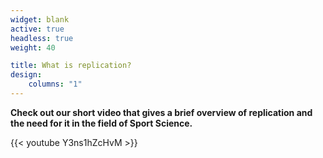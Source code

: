 ```yaml
---
widget: blank
active: true
headless: true
weight: 40

title: What is replication?
design:
    columns: "1"
---
```



**Check out our short video that gives a brief overview of replication and the need for it in the field of Sport Science.**


{{< youtube Y3ns1hZcHvM >}}